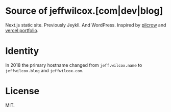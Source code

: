 # Source of jeffwilcox.[com|dev|blog]

Next.js static site. Previously Jeykll. And WordPress. Inspired by [pilcrow](https://pilcrowonpaper.com/) and [vercel portfolio](https://vercel.com/templates/next.js/portfolio-starter-kit).

# Identity

In 2018 the primary hostname changed from `jeff.wilcox.name` to `jeffwilcox.blog` and `jeffwilcox.com`.

# License

MIT.
